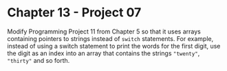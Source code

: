 # Chapter 13 - Project 07

Modify Programming Project 11 from Chapter 5 so that it uses arrays containing pointers to strings instead of `switch` statements. For example, instead of using a switch statement to print the words for the first digit, use the digit as an index into an array that contains the strings `"twenty"`, `"thirty"` and so forth.  
